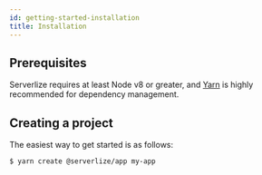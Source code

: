 ```yaml
---
id: getting-started-installation
title: Installation
---
```


## Prerequisites

Serverlize requires at least Node v8 or greater, and [Yarn][link-yarn] is
highly recommended for dependency management.

## Creating a project

The easiest way to get started is as follows:

```bash
$ yarn create @serverlize/app my-app
```

[link-yarn]: https://yarnpkg.com/lang/en/
